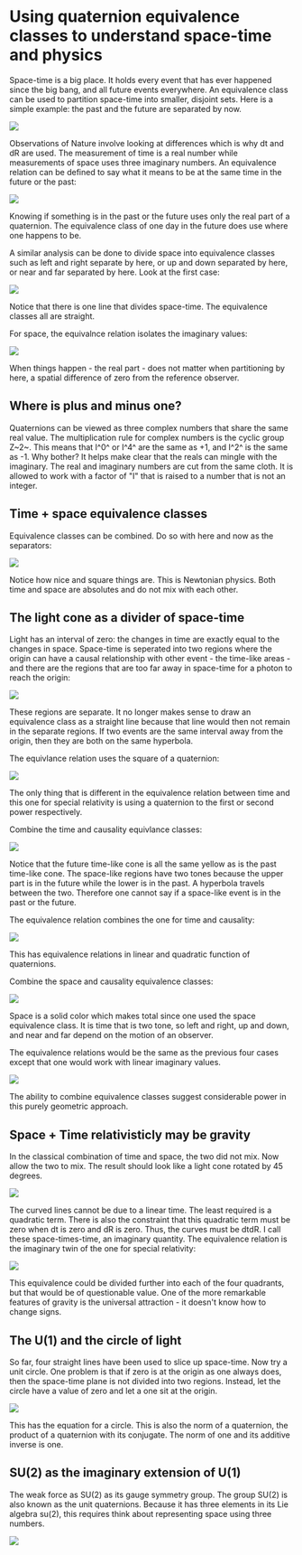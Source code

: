 # Using quaternion equivalence classes to understand space-time and physics

Space-time is a big place. It holds every event that has ever happened since
the big bang, and all future events everywhere. An equivalence class can be
used to partition space-time into smaller, disjoint sets. Here is a simple
example: the past and the future are separated by now.

![](../images/Math/equivalence_classes/Time.png)

Observations of Nature involve looking at differences which is why dt and dR
are used. The measurement of time is a real number while measurements of space
uses three imaginary numbers. An equivalence relation can be defined to say
what it means to be at the same time in the future or the past:

![](../images/Math/equivalence_classes/equivalence_future_and_past.png)

Knowing if something is in the past or the future uses only the real part of
a quaternion. The equivalence class of one day in the future does use where
one happens to be.

A similar analysis can be done to divide space into equivalence classes such as 
left and right separate by here, or up and down separated by here, or near and
far separated by here. Look at the first case:

![](../images/Math/equivalence_classes/Space.png)

Notice that there is one line that divides space-time. The equivalence classes 
all are straight.

For space, the equivalnce relation isolates the imaginary values:

![](../images/Math/equivalence_classes/equivalence_right_and_left.png)

When things happen - the real part - does not matter when partitioning by here,
a spatial difference of zero from the reference observer.

## Where is plus and minus one?

Quaternions can be viewed as three complex numbers that share the same real
value. The multiplication rule for complex numbers is the cyclic group Z~2~. 
This means that I^0^ or I^4^ are the same as +1, and I^2^ is the same as -1.
Why bother? It helps make clear that the reals can mingle with the imaginary.
The real and imaginary numbers are cut from the same cloth. It is allowed to
work with a factor of "I" that is raised to a number that is not an integer.

## Time + space equivalence classes

Equivalence classes can be combined. Do so with here and now as the separators:

![](../images/Math/equivalence_classes/Space+Time.png)

Notice how nice and square things are. This is Newtonian physics. Both time and
space are absolutes and do not mix with each other.

## The light cone as a divider of space-time

Light has an interval of zero: the changes in time are exactly equal to the 
changes in space. Space-time is seperated into two regions where the origin
can have a causal relationship with other event - the time-like areas - and 
there are the regions that are too far away in space-time for a photon to reach
the origin:

![](../images/Math/equivalence_classes/Light.png)

These regions are separate. It no longer makes sense to draw an equivalence
class as a straight line because that line would then not remain in the separate
regions. If two events are the same interval away from the origin, then they are
both on the same hyperbola.

The equivlance relation uses the square of a quaternion:

![](../images/Math/equivalence_classes/equivalence_time-like_space-like.png)

The only thing that is different in the equivalence relation between time and
this one for special relativity is using a quaternion to the first or second
power respectively.

Combine the time and causality equivlance classes:

![](../images/Math/equivalence_classes/Two-tone_Space-like.png)

Notice that the future time-like cone is all the same yellow as is the past
time-like cone. The space-like regions have two tones because the upper part is
in the future while the lower is in the past. A hyperbola travels between the
two. Therefore one cannot say if a space-like event is in the past or the
future. 

The equivalence relation combines the one for time and causality:

![](../images/Math/equivalence_classes/equivalence_future_time-like.png)

This has equivalence relations in linear and quadratic function of quaternions.

Combine the space and causality equivalence classes:

![](../images/Math/equivalence_classes/Two-tone_Time-like.png)

Space is a solid color which makes total since one used the space equivalence
class. It is time that is two tone, so left and right, up and down, and near
and far depend on the motion of an observer.

The equivalence relations would be the same as the previous four cases except
that one would work with linear imaginary values.

![](../images/Math/equivalence_classes/equivalence_future_time-like_right.png)

The ability to combine equivalence classes suggest considerable power in this 
purely geometric approach.

## Space + Time relativisticly may be gravity

In the classical combination of time and space, the two did not mix. Now allow
the two to mix. The result should look like a light cone rotated by 45 degrees.

![](../images/Math/equivalence_classes/QG.png)

The curved lines cannot be due to a linear time. The least required is a 
quadratic term. There is also the constraint that this quadratic term must be
zero when dt is zero and dR is zero. Thus, the curves must be dtdR. I call these
space-times-time, an imaginary quantity. The equivalence relation is the
imaginary twin of the one for special relativity:

![](../images/Math/equivalence_classes/equivalence_gravity.png)

This equivalence could be divided further into each of the four quadrants, but
that would be of questionable value. One of the more remarkable features of
gravity is the universal attraction - it doesn't know how to change signs.

## The U(1) and the circle of light

So far, four straight lines have been used to slice up space-time. Now try a
unit circle. One problem is that if zero is at the origin as one always does, 
then the space-time plane is not divided into two regions. Instead, let the
circle have a value of zero and let a one sit at the origin.

![](../images/Math/equivalence_classes/U1.png)

This has the equation for a circle. This is also the norm of a quaternion, the
product of a quaternion with its conjugate. The norm of one and its additive
inverse is one.

## SU(2) as the imaginary extension of U(1)

The weak force as SU(2) as its gauge symmetry group. The group SU(2) is also
known as the unit quaternions. Because it has three elements in its Lie algebra
su(2), this requires think about representing space using three numbers.

![](../images/Math/equivalence_classes/SU2.png)


